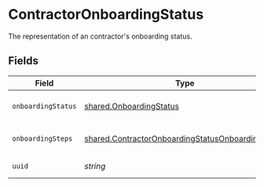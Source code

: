# ContractorOnboardingStatus

The representation of an contractor's onboarding status.


## Fields

| Field                                                                                                                | Type                                                                                                                 | Required                                                                                                             | Description                                                                                                          |
| -------------------------------------------------------------------------------------------------------------------- | -------------------------------------------------------------------------------------------------------------------- | -------------------------------------------------------------------------------------------------------------------- | -------------------------------------------------------------------------------------------------------------------- |
| `onboardingStatus`                                                                                                   | [shared.OnboardingStatus](../../models/shared/onboardingstatus.md)                                                   | :heavy_minus_sign:                                                                                                   | One of the "onboarding_status" enum values.                                                                          |
| `onboardingSteps`                                                                                                    | [shared.ContractorOnboardingStatusOnboardingStep](../../models/shared/contractoronboardingstatusonboardingstep.md)[] | :heavy_minus_sign:                                                                                                   | List of steps required to onboard a contractor.                                                                      |
| `uuid`                                                                                                               | *string*                                                                                                             | :heavy_minus_sign:                                                                                                   | Unique identifier for this contractor.                                                                               |